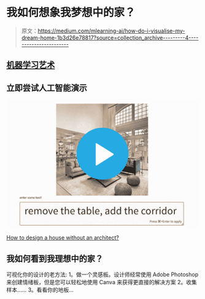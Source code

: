 # 我如何想象我梦想中的家？

> 原文：<https://medium.com/mlearning-ai/how-do-i-visualise-my-dream-home-1b3d26e78817?source=collection_archive---------4----------------------->

## [机器学习艺术](https://mlearning.substack.com/p/how-to-design-a-house-without-an?r=z7zu8&s=w&utm_campaign=post&utm_medium=web)

## 立即尝试人工智能演示

[![](img/2c4d4d2121a4169574bc248bd8535334.png)](https://mlearning.substack.com/p/how-to-design-a-house-without-an?r=z7zu8&s=w&utm_campaign=post&utm_medium=web)

[How to design a house without an architect?](https://mlearning.substack.com/p/how-to-design-a-house-without-an?r=z7zu8&s=w&utm_campaign=post&utm_medium=web)

## 我如何看到我理想中的家？

可视化你的设计的老方法:
1。做一个灵感板。设计师经常使用 Adobe Photoshop 来创建情绪板，但是您可以轻松地使用 Canva 来获得更直接的解决方案
2。收集样本……
3。看看你的地板…